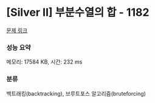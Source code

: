 # [Silver II] 부분수열의 합 - 1182 

[문제 링크](https://www.acmicpc.net/problem/1182) 

### 성능 요약

메모리: 17584 KB, 시간: 232 ms

### 분류

백트래킹(backtracking), 브루트포스 알고리즘(bruteforcing)

